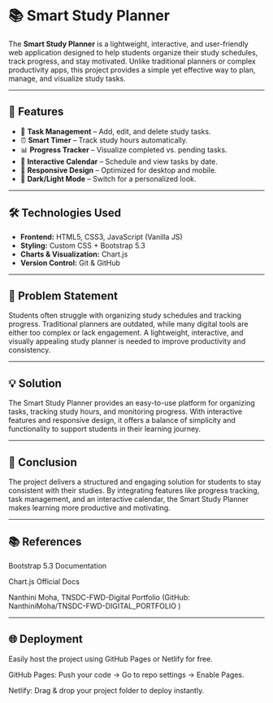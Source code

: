 # 📚 Smart Study Planner  

The **Smart Study Planner** is a lightweight, interactive, and user-friendly web application designed to help students organize their study schedules, track progress, and stay motivated. Unlike traditional planners or complex productivity apps, this project provides a simple yet effective way to plan, manage, and visualize study tasks.  

---

## 🚀 Features  

- 📝 **Task Management** – Add, edit, and delete study tasks.  
- ⏰ **Smart Timer** – Track study hours automatically.  
- 📊 **Progress Tracker** – Visualize completed vs. pending tasks.  
- 📅 **Interactive Calendar** – Schedule and view tasks by date.  
- 🎨 **Responsive Design** – Optimized for desktop and mobile.  
- 🌙 **Dark/Light Mode** – Switch for a personalized look.  

---

## 🛠️ Technologies Used  

- **Frontend:** HTML5, CSS3, JavaScript (Vanilla JS)  
- **Styling:** Custom CSS + Bootstrap 5.3  
- **Charts & Visualization:** Chart.js  
- **Version Control:** Git & GitHub  

---
## 🎯 Problem Statement

Students often struggle with organizing study schedules and tracking progress. Traditional planners are outdated, while many digital tools are either too complex or lack engagement. A lightweight, interactive, and visually appealing study planner is needed to improve productivity and consistency.

---
## 💡 Solution

The Smart Study Planner provides an easy-to-use platform for organizing tasks, tracking study hours, and monitoring progress. With interactive features and responsive design, it offers a balance of simplicity and functionality to support students in their learning journey.

---
## 📌 Conclusion

The project delivers a structured and engaging solution for students to stay consistent with their studies. By integrating features like progress tracking, task management, and an interactive calendar, the Smart Study Planner makes learning more productive and motivating.

---

## 📚 References

Bootstrap 5.3 Documentation

Chart.js Official Docs

Nanthini Moha, TNSDC-FWD-Digital Portfolio (GitHub: NanthiniMoha/TNSDC-FWD-DIGITAL_PORTFOLIO
)

---
## 🌐 Deployment

Easily host the project using GitHub Pages or Netlify for free.

GitHub Pages: Push your code → Go to repo settings → Enable Pages.

Netlify: Drag & drop your project folder to deploy instantly.
